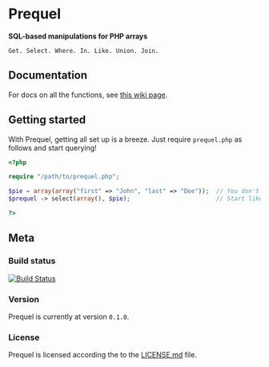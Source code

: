 Prequel
=======

**SQL-based manipulations for PHP arrays** 
```
Get. Select. Where. In. Like. Union. Join.
```

## Documentation
For docs on all the functions, see [this wiki page](https://github.com/fllat/prequel/wiki/Functions).

## Getting started
With Prequel, getting all set up is a breeze. Just require `prequel.php` as follows and start querying!

```php
<?php

require "/path/to/prequel.php";

$pie = array(array("first" => "John", "last" => "Doe"));  // You don't have to name it 'pie'
$prequel -> select(array(), $pie);                        // Start like so (perhaps just to test it out)

?>
```

## Meta

### Build status
[![Build Status](https://travis-ci.org/fllat/prequel.png?branch=master)](https://travis-ci.org/fllat/prequel)

### Version
Prequel is currently at version `0.1.0`.

### License
Prequel is licensed according the to the [LICENSE.md](https://github.com/alfredxing/prequel/blob/master/LICENSE.md) file.
